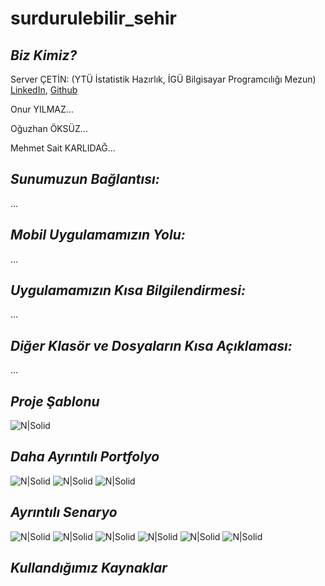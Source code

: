 # surdurulebilir_sehir

## _Biz Kimiz?_

Server ÇETİN: (YTÜ İstatistik Hazırlık, İGÜ Bilgisayar  Programcılığı Mezun) [LinkedIn](https://www.linkedin.com/in/servercetin/), [Github](https://github.com/ServerCetin)

Onur YILMAZ...

Oğuzhan ÖKSÜZ...

Mehmet Sait KARLIDAĞ...

## _Sunumuzun Bağlantısı:_

...

## _Mobil Uygulamamızın Yolu:_

...

## _Uygulamamızın Kısa Bilgilendirmesi:_

...

## _Diğer Klasör ve Dosyaların Kısa Açıklaması:_

...

## _Proje Şablonu_

![N|Solid](materyaller/sablon.png)


## _Daha Ayrıntılı Portfolyo_

![N|Solid](materyaller/proje_daha_ayrintili_portfolyo/iPSAPP_1.jpg)
![N|Solid](materyaller/proje_daha_ayrintili_portfolyo/iPSAPP_2.jpg)
![N|Solid](materyaller/proje_daha_ayrintili_portfolyo/iPSAPP_3.jpg)

## _Ayrıntılı Senaryo_

![N|Solid](ayrintili_senaryo/ayrintili_senaryo_1.jpg)
![N|Solid](ayrintili_senaryo/ayrintili_senaryo_2.jpg)
![N|Solid](ayrintili_senaryo/ayrintili_senaryo_3.jpg)
![N|Solid](ayrintili_senaryo/ayrintili_senaryo_4.jpg)
![N|Solid](ayrintili_senaryo/ayrintili_senaryo_5.jpg)
![N|Solid](ayrintili_senaryo/ayrintili_senaryo_6.jpg)

## _Kullandığımız Kaynaklar_